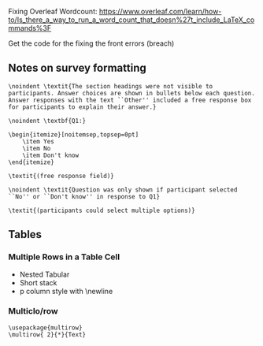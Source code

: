 Fixing Overleaf Wordcount: https://www.overleaf.com/learn/how-to/Is_there_a_way_to_run_a_word_count_that_doesn%27t_include_LaTeX_commands%3F

Get the code for the fixing the front errors (breach)



## Notes on survey formatting
```\noindent \textit{The section headings were not visible to participants. Answer choices are shown in bullets below each question. Answer responses with the text ``Other'' included a free response box for participants to explain their answer.}```

 ```\noindent \textbf{Q1:}```

```
\begin{itemize}[noitemsep,topsep=0pt]
    \item Yes
    \item No
    \item Don't know
\end{itemize}
```

```\textit{(free response field)}```

```\noindent \textit{Question was only shown if participant selected ``No'' or ``Don't know'' in response to Q1}```

```\textit{(participants could select multiple options)}```

## Tables

### Multiple Rows in a Table Cell
* Nested Tabular
* Short stack
* p column style with \newline


### Multiclo/row

```
\usepackage{multirow}
\multirow{ 2}{*}{Text}
```
